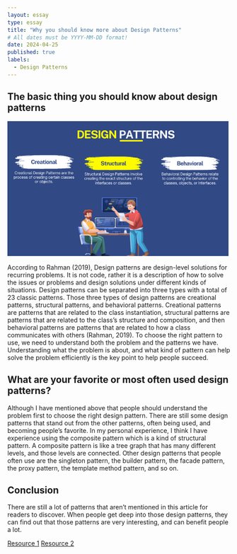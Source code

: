 ```yaml
---
layout: essay
type: essay
title: "Why you should know more about Design Patterns"
# All dates must be YYYY-MM-DD format!
date: 2024-04-25
published: true
labels:
  - Design Patterns
---
```


## The basic thing you should know about design patterns

<img width="500px" class="rounded float-start pe-4" src="../img/Design_Patterns.png">

According to Rahman (2019), Design patterns are design-level solutions for recurring problems. It is not code, rather it is a description of how to solve the issues or problems and design solutions under different kinds of situations. Design patterns can be separated into three types with a total of 23 classic patterns. Those three types of design patterns are creational patterns, structural patterns, and behavioral patterns. Creational patterns are patterns that are related to the class instantiation, structural patterns are patterns that are related to the class’s structure and composition, and then behavioral patterns are patterns that are related to how a class communicates with others (Rahman, 2019). To choose the right pattern to use, we need to understand both the problem and the patterns we have. Understanding what the problem is about, and what kind of pattern can help solve the problem efficiently is the key point to help people succeed.

## What are your favorite or most often used design patterns?

Although I have mentioned above that people should understand the problem first to choose the right design pattern. There are still some design patterns that stand out from the other patterns, often being used, and becoming people’s favorite. In my personal experience, I think I have experience using the composite pattern which is a kind of structural pattern. A composite pattern is like a tree graph that has many different levels, and those levels are connected. Other design patterns that people often use are the singleton pattern, the builder pattern, the facade pattern, the proxy pattern, the template method pattern, and so on.

## Conclusion

There are still a lot of patterns that aren’t mentioned in this article for readers to discover. When people get deep into those design patterns, they can find out that those patterns are very interesting, and can benefit people a lot.

[Resource 1](https://www.freecodecamp.org/news/the-basic-design-patterns-all-developers-need-to-know/)
[Resource 2](https://newsletter.techworld-with-milan.com/p/how-to-select-a-design-pattern)
